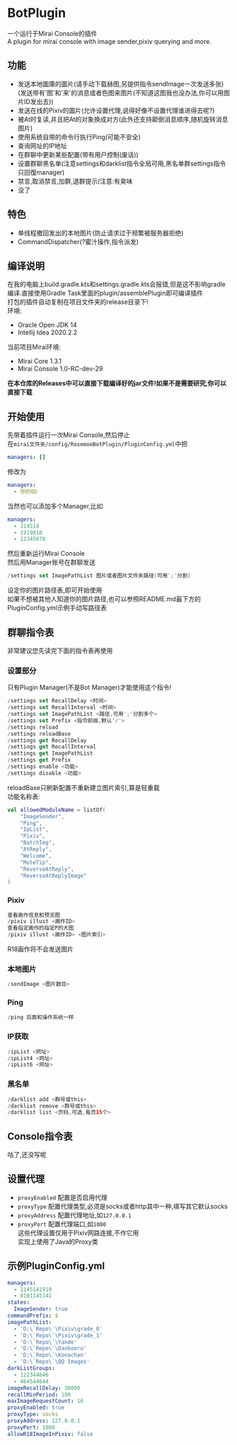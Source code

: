 # BotPlugin
一个运行于Mirai Console的插件    
A plugin for mirai console with image sender,pixiv querying and more.
## 功能
* 发送本地圖庫的圖片(请手动下载赫图,另提供指令sendImage一次发送多张)(发送带有'图'和'来'的消息或者色图来图片(不知道这图我也没办法,你可以用图片ID发出去))
* 发送在线的Pixiv的圖片(允许设置代理,说得好像不设置代理谁进得去呢?)
* 被At时复读,并且把At的对象换成对方(此外还支持颠倒消息顺序,随机旋转消息图片)
* 使用系统自带的命令行执行Ping(可能不安全)
* 查询网址的IP地址
* 在群聊中更新某些配置(带有用户控制(废话))
* 设置群聊黑名单(注意settings和darklist指令全局可用,黑名单群settings指令只回復manager)
* 禁言,取消禁言,加群,退群提示(注意:有臭味
* 没了
## 特色
* 单线程撤回发出的本地图片(防止请求过于频繁被服务器拒绝)
* CommandDispatcher(?蜜汁操作,指令派发)
## 编译说明
在我的电脑上build.gradle.kts和settings.gradle.kts会报错,但是这不影响gradle编译.直接使用Gradle Task里面的plugin/assemblePlugin即可编译插件   
打包的插件自动复制在项目文件夹的release目录下!    
环境:
* Oracle Open JDK 14
* Intellij Idea 2020.2.2   

当前项目Mirai环境:

* Mirai Core 1.3.1
* Mirai Console 1.0-RC-dev-29   

**在本仓库的Releases中可以直接下载编译好的jar文件!如果不是需要研究,你可以直接下载**
## 开始使用
先带着插件运行一次Mirai Console,然后停止   
在`mirai文件夹/config/RosemoeBotPlugin/PluginConfig.yml`中把   
```yml
managers: []
```
修改为
```yml
managers:
  - 你的QQ
```
当然也可以添加多个Manager,比如   
```yml
managers:
  - 114514
  - 1919810
  - 12345678
```   
然后重新运行Mirai Console   
然后用Manager账号在群聊发送
```Kotlin
/settings set ImagePathList 图片或者图片文件夹路径(可用';'分割)
```
设定你的图片路径表,即可开始使用   
如果不想被其他人知道你的图片路径,也可以参照README.md最下方的PluginConfig.yml示例手动写路径表
## 群聊指令表
非常建议您先读完下面的指令表再使用
### 设置部分
只有Plugin Manager(不是Bot Manager)才能使用这个指令!
```Kotlin
/settings set RecallDelay <时间>
/settings set RecallInterval <时间>
/settings set ImagePathList <路径,可用';'分割多个>
/settings set Prefix <指令前缀,默认'/'>
/settings reload
/settings reloadBase
/settings get RecallDelay
/settings get RecallInterval
/settings get ImagePathList
/settings get Prefix
/settings enable <功能>
/settings disable <功能>
```
reloadBase只刷新配置不重新建立图片索引,算是轻重载    
功能名称表:
```Kotlin
val allowedModuleName = listOf(
    "ImageSender",
    "Ping",
    "IpList",
    "Pixiv",
    "BatchImg",
    "AtReply",
    "Welcome",
    "MuteTip",
    "ReverseAtReply",
    "ReverseAtReplyImage"
)
```
### Pixiv
```Kotlin
查看画作信息和预览图
/pixiv illust <画作ID>
查看指定画作的指定P的大图
/pixiv illust <画作ID> <图片索引>
```
R18画作将不会发送图片
### 本地图片
```Kotlin
/sendImage <图片数目>
```
### Ping
```Kotlin
/ping 后面和操作系统一样
```
### IP获取
```Kotlin
/ipList <网址>
/ipList4 <网址>
/ipList6 <网址>
```
### 黑名单
```Kotlin
/darklist add <群号或this>
/darklist remove <群号或this>
/darklist list <页码,可选,每页15个>
```
## Console指令表
咕了,还没写呢
## 设置代理
* `proxyEnabled` 配置是否启用代理
* `proxyType` 配置代理类型,必须是socks或者http其中一种,填写其它默认socks
* `proxyAddress` 配置代理地址,如`127.0.0.1`
* `proxyPort` 配置代理端口,如`1080`   
这些代理设置仅用于Pixiv网路连接,不作它用   
实现上使用了Java的Proxy类
## 示例PluginConfig.yml
```yml
managers: 
  - 1145141919
  - 8101145141
states: 
  ImageSender: true
commandPrefix: $
imagePathList: 
  - 'D:\`Repo\`\Pixiv\grade_0'
  - 'D:\`Repo\`\Pixiv\grade_1'
  - 'D:\`Repo\`\Yande'
  - 'D:\`Repo\`\Danbooru'
  - 'D:\`Repo\`\Konachan'
  - 'D:\`Repo\`\QQ Images'
darkListGroups: 
  - 122344646
  - 464544644
imageRecallDelay: 30000
recallMinPeriod: 180
maxImageRequestCount: 16
proxyEnabled: true
proxyType: socks
proxyAddress: 127.0.0.1
proxyPort: 1080
allowR18ImageInPixiv: false
```
